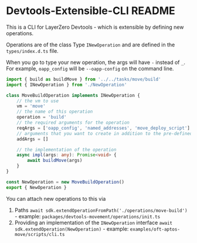 # Devtools-Extensible-CLI README

This is a CLI for LayerZero Devtools - which is extensible by defining new operations.

Operations are of the class Type `INewOperation` and are defined in the `types/index.d.ts` file.

When you go to type your new operation, the args will have `-` instead of `_`.
For example, `oapp_config` will be `--oapp-config` on the command line.

```ts
import { build as buildMove } from '../../tasks/move/build'
import { INewOperation } from './NewOperation'

class MoveBuildOperation implements INewOperation {
    // the vm to use
    vm = 'move'
    // the name of this operation
    operation = 'build'
    // the required arguments for the operation
    reqArgs = ['oapp_config', 'named_addresses', 'move_deploy_script']
    // arguments that you want to create in addition to the pre-defined ones
    addArgs = []

    // the implementation of the operation
    async impl(args: any): Promise<void> {
        await buildMove(args)
    }
}

const NewOperation = new MoveBuildOperation()
export { NewOperation }
```

You can attach new operations to this via 
1. Paths `await sdk.extendOperationFromPath('./operations/move-build')` - example: `packages/devtools-movement/operations/init.ts`
2. Providing an implementation of the `INewOperation` interface `await sdk.extendOperation(NewOperation)` - example: `examples/oft-aptos-move/scripts/cli.ts`

